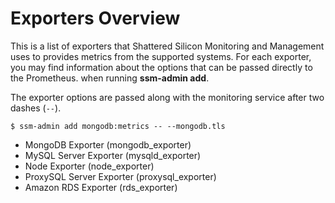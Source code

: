 # Exporters Overview

This is a list of exporters that Shattered Silicon Monitoring and Management uses to provides metrics from the supported systems. For each exporter, you may find information about the options that can be passed directly to the Prometheus.  when running **ssm-admin add**.

The exporter options are passed along with the monitoring service after two dashes (`--`).

```
$ ssm-admin add mongodb:metrics -- --mongodb.tls
```

* MongoDB Exporter (mongodb_exporter)
* MySQL Server Exporter (mysqld_exporter)
* Node Exporter (node_exporter)
* ProxySQL Server Exporter (proxysql_exporter)
* Amazon RDS Exporter (rds_exporter)

